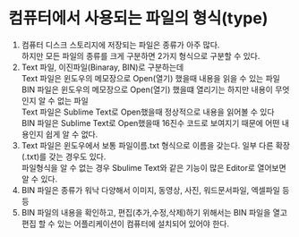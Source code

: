 # 컴퓨터에서 사용되는 파일의 형식(type)
1. 컴퓨터 디스크 스토리지에 저장되는 파일은 종류가 아주 많다.  
하지만 모든 파일의 종류를 크게 구분하면 2가지 형식으로 구분할 수 있다.
2. Text 파일, 이진파일(Binaray, BIN)로 구분하는데  
Text 파일은 윈도우의 메모장으로 Open(열기) 했을때 내용을 읽을 수 있는 파일  
BIN 파일은 윈도우의 메모장으로 Open(열기) 했을떄 열리기는 하지만 내용이 무엇인지 알 수 없는 파일  
Text 파일은 Sublime Text로 Open했을때 정상적으로 내용을 읽어볼 수 있다  
BIN 파일은 Sublime Text로 Open했을때 16진수 코드로 보여지기 때문에 어떤 내용인지 쉽게 알 수 없다.
3. Text 파일은 윈도우에서 보통 파일이름.txt 형식으로 이름을 갖는다. 일부 다른 확장(.txt)를 갖는 경우도 있다.  
파일형식을 알 수 없는 경우 Sbulime Text와 같은 기능이 많은 Editor로 열어보면 알 수 있다.
4. BIN 파일은 종류가 워낙 다양해서 이미지, 동영상, 사진, 워드문서파일, 엑셀파일 등등
5. BIN 파일의 내용을 확인하고, 편집(추가,수정,삭제)하기 위해서는 BIN 파일을 열고 편집 할 수 있는 어플리케이션이 컴퓨터에 설치되어 있어야 한다.